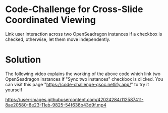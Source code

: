 # Code-Challenge for Cross-Slide Coordinated Viewing
Link user interaction across two OpenSeadragon instances if a checkbox is checked, otherwise, let them move independently.

# Solution

The following video explains the working of the above code which link two OpenSeadragon instances if "Sync two instances" checkbox is clicked. You can visit this page "https://code-challenge-gsoc.netlify.app/" to try it yourself


https://user-images.githubusercontent.com/42024284/112587411-8ae20580-8e23-11eb-9825-54f636b43d9f.mp4



